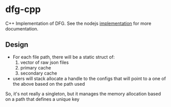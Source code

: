dfg-cpp
=======

C++ Implementation of DFG.  See the nodejs [implementation](https://github.com/polidore/dfg) for more documentation. 

## Design

* For each file path, there will be a static struct of:
  1. vector of raw json files
  1. primary cache
  1. secondary cache
* users will stack allocate a handle to the configs that will point to a one of the above based on the path used


So, it's not really a singleton, but it manages the memory allocation based on a path that defines a unique key

